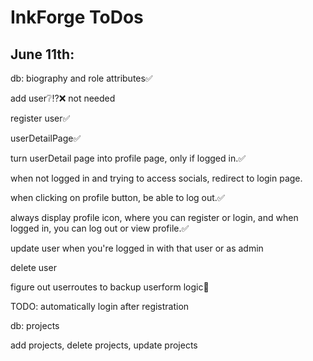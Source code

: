 # InkForge ToDos

## June 11th:
db: biography and role attributes✅

add user❔⁉️❌ not needed

register user✅

userDetailPage✅

turn userDetail page into profile page, only if logged in.✅

when not logged in and trying to access socials, redirect to login page. 

when clicking on profile button, be able to log out.✅

always display profile icon, where you can register or login, and when logged in, you can log out or view profile.✅

update user when you're logged in with that user or as admin

delete user

figure out userroutes to backup userform logic🔁

TODO: automatically login after registration

db: projects

add projects, delete projects, update projects


